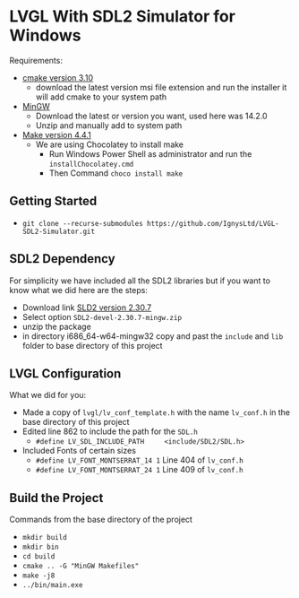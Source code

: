 # LVGL With SDL2 Simulator for Windows

Requirements:

- [cmake version 3.10](https://cmake.org/download/)
  - download the latest version msi file extension and run the installer it will add cmake to your system path
- [MinGW](https://winlibs.com/)
  - Download the latest or version you want, used here was 14.2.0
  - Unzip and manually add to system path
- [Make version 4.4.1](https://ftp.gnu.org/gnu/make/)
  - We are using Chocolatey to install make
    - Run Windows Power Shell as administrator and run the `installChocolatey.cmd`
    - Then Command `choco install make`

## Getting Started

- `git clone --recurse-submodules https://github.com/IgnysLtd/LVGL-SDL2-Simulator.git`

## SDL2 Dependency

For simplicity we have included all the SDL2 libraries but if you want to know what we did here are the steps:

- Download link [SLD2 version 2.30.7](https://github.com/libsdl-org/SDL/releases/tag/release-2.30.7)
- Select option `SDL2-devel-2.30.7-mingw.zip`
- unzip the package
- in directory i686_64-w64-mingw32 copy and past the `include` and `lib` folder to base directory of this project

## LVGL Configuration

What we did for you:

- Made a copy of `lvgl/lv_conf_template.h` with the name `lv_conf.h` in the base directory of this project
- Edited line 862 to include the path for the `SDL.h`
  - `#define LV_SDL_INCLUDE_PATH     <include/SDL2/SDL.h>`
- Included Fonts of certain sizes
  - `#define LV_FONT_MONTSERRAT_14 1` Line 404 of `lv_conf.h`
  - `#define LV_FONT_MONTSERRAT_24 1` Line 409 of `lv_conf.h`

## Build the Project

Commands from the base directory of the project

- `mkdir build`
- `mkdir bin`
- `cd build`
- `cmake .. -G "MinGW Makefiles"`
- `make -j8`
- `../bin/main.exe`
